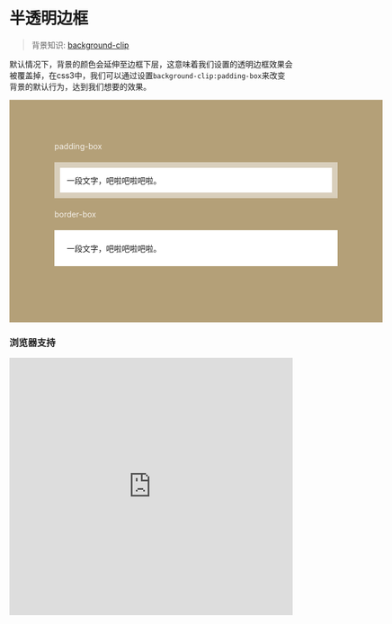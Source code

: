 # 半透明边框

> 背景知识: [background-clip](https://developer.mozilla.org/zh-CN/docs/Web/CSS/background-clip)

默认情况下，背景的颜色会延伸至边框下层，这意味着我们设置的透明边框效果会被覆盖掉，在css3中，我们可以通过设置`background-clip:padding-box`来改变背景的默认行为，达到我们想要的效果。


<style>
  #demo{
    width: 100%;
    padding: 60px 80px 80px;
    background: #b4a078;
  }
  #demo div{
    padding: 12px;
    margin: 20px auto;
    background: white;
    border: 10px solid hsla(0, 0%, 100%, .5);
  }
  #demo p{
    color: #f4f0ea;
  }
  #demo div.padding-box{
    background-clip: padding-box;
  }
  #demo div.border-box{
    background-clip: border-box;
  }
</style>

<div id="demo">
  <p>padding-box</p>
  <div class="padding-box">一段文字，吧啦吧啦吧啦。</div>
  <p>border-box</p>
  <div class="normal-box">一段文字，吧啦吧啦吧啦。</div>
</div>

### 浏览器支持

<iframe src="https://caniuse.bitsofco.de/embed/index.html?feat=background-img-opts&amp;periods=future_1,current,past_1,past_2,past_3&amp;accessible-colours=false" frameborder="0" width="100%" height="458px"></iframe>


